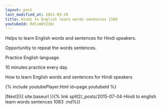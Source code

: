 ```yaml
---
layout: post
last_modified_at: 2021-03-29
title: Hindi to English learn words sentences 1160 
youtubeId: Rdlsm8Y216c
---
```

 
 
Helps to learn English words and sentences for Hindi speakers.

Opportunitiy to repeat the words sentences. 

Practice English language. 
 
10 minutes practice every day. 
 
How to learn English words and sentences for Hindi speakers 
 
{% include youtubePlayer.html id=page.youtubeId %}
 
 
[Next]({{ site.baseurl }}{% link  split2/_posts/2015-07-04-Hindi to english learn words sentences 1083 .md%})
 

